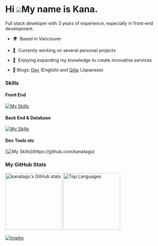 Hi ![](https://user-images.githubusercontent.com/18350557/176309783-0785949b-9127-417c-8b55-ab5a4333674e.gif)My name is Kana.
============================================================================================================================


Full stack developer with 3 years of experience, especially in front-end development.

* 🌍  Based in Vancouver
* 🚀  Currently working on several personal projects
* 🧠  Enjoying expanding my knowledge to create innovative services

* 📝 Blogs: <a href="https://www.dev.to/kana" target="_blank" rel="noopener noreferrer">Dev</a> (English) and <a href="https://qiita.com/kana-wwib" target="_blank" rel="noopener noreferrer">Qiita</a> (Japanese)

### Skills

#### Front End
[![My Skills](https://skillicons.dev/icons?i=ts,js,react,nextjs,redux,tailwind,astro,jest,html,css,sass)](https://github.com/kanatagu)

#### Back End & Database
[![My Skills](https://skillicons.dev/icons?i=nodejs,express,nestjs,graphql,postgres,prisma,mongodb)](https://github.com/kanatagu)


#### Dev Tools etc
[![My Skills](https://skillicons.dev/icons?i=git,docker,postman,xd,figma,)](https://github.com/kanatagu)

                                                                     
### My GitHub Stats

<div align="left"> 

<img src="https://github-readme-stats.vercel.app/api?username=kanatagu&show_icons=true&hide=&count_private=true&hide_border=true&show_icons=true&theme=nightowl" alt="kanatagu's GitHub stats" height="180px"/>

<img src="https://github-readme-stats.vercel.app/api/top-langs/?username=kanatagu&langs_count=10&hide_border=true&locale=en&custom_title=Top%20%Languages&layout=compact&theme=nightowl" alt="Top Languages" height="180px"/>
  
</div>

[![trophy](https://github-profile-trophy.vercel.app/?username=kanatagu&theme=discord&column=9
)](https://github.com/kanatagu)

